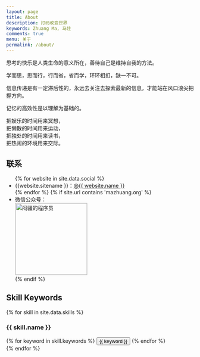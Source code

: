 ```yaml
---
layout: page
title: About
description: 打码改变世界
keywords: Zhuang Ma, 马壮
comments: true
menu: 关于
permalink: /about/
---
```


思考的快乐是人类生命的意义所在，善待自己是维持自我的方法。

学而思，思而行，行而省，省而学，环环相扣，缺一不可。

信息传递是有一定滞后性的，永远去关注去探索最新的信息，才能站在风口浪尖把握方向。

记忆的高效性是以理解为基础的。

把娱乐的时间用来冥想，   
把懒散的时间用来运动，   
把独处的时间用来读书，   
把热闹的环境用来交际。   

## 联系

<ul>
{% for website in site.data.social %}
<li>{{website.sitename }}：<a href="{{ website.url }}" target="_blank">@{{ website.name }}</a></li>
{% endfor %}
{% if site.url contains 'mazhuang.org' %}
<li>
微信公众号：<br />
<img style="height:192px;width:192px;border:1px solid lightgrey;" src="{{ assets_base_url }}/assets/images/qrcode.jpg" alt="闷骚的程序员" />
</li>
{% endif %}
</ul>


## Skill Keywords

{% for skill in site.data.skills %}
### {{ skill.name }}
<div class="btn-inline">
{% for keyword in skill.keywords %}
<button class="btn btn-outline" type="button">{{ keyword }}</button>
{% endfor %}
</div>
{% endfor %}
